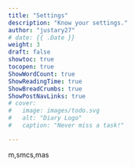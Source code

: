 ```yaml
---
title: "Settings"
description: "Know your settings."
author: "justary27"
# date: {{ .Date }}
weight: 3
draft: false
showtoc: true
tocopen: true
ShowWordCount: true
ShowReadingTime: true
ShowBreadCrumbs: true
ShowPostNavLinks: true
# cover:
#   image: images/todo.svg
#   alt: "Diary Logo"
#   caption: "Never miss a task!"

---
```

m,smcs,mas
